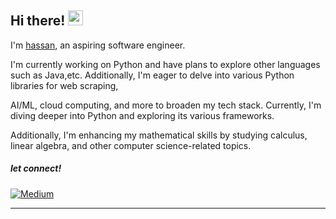 ## Hi there! <img src="https://camo.githubusercontent.com/6c91fe5d81f78b7b5d7c1642e2bd173deaf7e0b9feb1694e6525a55efa7a895e/68747470733a2f2f656d6f6a69732e736c61636b6d6f6a69732e636f6d2f656d6f6a69732f696d616765732f313533363335313037352f343539342f626c6f622d776176652e676966" width="24">
I'm <a href="https://hassanamirii.github.io/">hassan</a>, an aspiring software engineer.

I'm currently working on Python and have plans to explore other languages such as Java,etc.
Additionally, I'm eager to delve into various Python libraries for web scraping,

AI/ML, cloud computing, and more to broaden my tech stack.
Currently, I'm diving deeper into Python and exploring its various frameworks.

Additionally, I'm enhancing my mathematical skills by studying calculus,
linear algebra, and other computer science-related topics.

##### let connect!

<a href="https://medium.com/@hassanamiri.ai">
  <img src="medium.png" alt="Medium">
</a>

---






<!---
HassanAmirii/HassanAmirii is a ✨ special ✨ repository because its `README.md` (this file) appears on your GitHub profile.
You can click the Preview link to take a look at your changes.
--->
